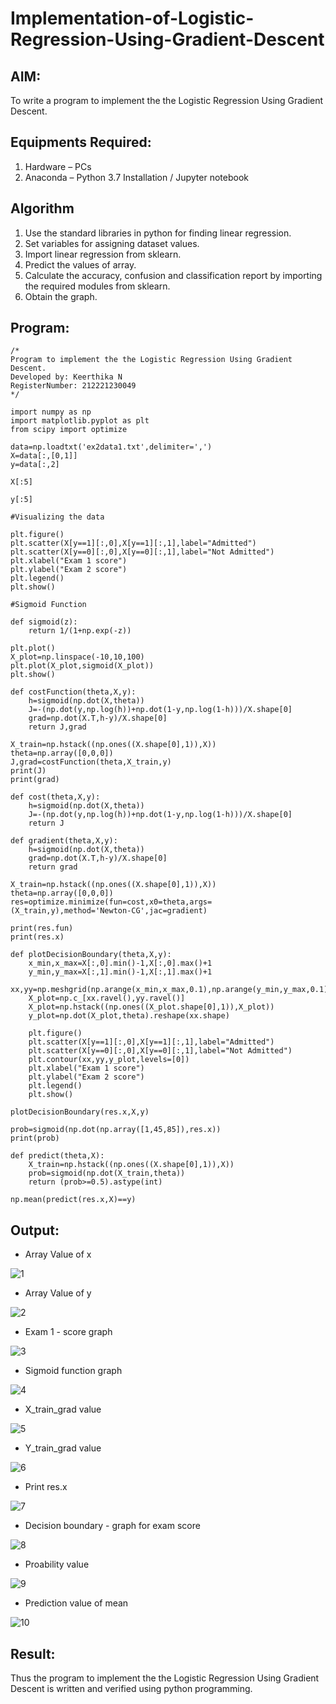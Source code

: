 # Implementation-of-Logistic-Regression-Using-Gradient-Descent

## AIM:
To write a program to implement the the Logistic Regression Using Gradient Descent.

## Equipments Required:
1. Hardware – PCs
2. Anaconda – Python 3.7 Installation / Jupyter notebook

## Algorithm
1. Use the standard libraries in python for finding linear regression.
2. Set variables for assigning dataset values.
3. Import linear regression from sklearn.
4. Predict the values of array.
5. Calculate the accuracy, confusion and classification report by importing the required modules from sklearn.
6. Obtain the graph.

## Program:
```
/*
Program to implement the the Logistic Regression Using Gradient Descent.
Developed by: Keerthika N
RegisterNumber: 212221230049
*/
```
```
import numpy as np
import matplotlib.pyplot as plt
from scipy import optimize

data=np.loadtxt('ex2data1.txt',delimiter=',')
X=data[:,[0,1]]
y=data[:,2]

X[:5]

y[:5]

#Visualizing the data

plt.figure()
plt.scatter(X[y==1][:,0],X[y==1][:,1],label="Admitted")
plt.scatter(X[y==0][:,0],X[y==0][:,1],label="Not Admitted")
plt.xlabel("Exam 1 score")
plt.ylabel("Exam 2 score")
plt.legend()
plt.show()

#Sigmoid Function

def sigmoid(z):
    return 1/(1+np.exp(-z))

plt.plot()
X_plot=np.linspace(-10,10,100)
plt.plot(X_plot,sigmoid(X_plot))
plt.show()

def costFunction(theta,X,y):
    h=sigmoid(np.dot(X,theta))
    J=-(np.dot(y,np.log(h))+np.dot(1-y,np.log(1-h)))/X.shape[0]
    grad=np.dot(X.T,h-y)/X.shape[0]
    return J,grad

X_train=np.hstack((np.ones((X.shape[0],1)),X))
theta=np.array([0,0,0])
J,grad=costFunction(theta,X_train,y)
print(J)
print(grad)

def cost(theta,X,y):
    h=sigmoid(np.dot(X,theta))
    J=-(np.dot(y,np.log(h))+np.dot(1-y,np.log(1-h)))/X.shape[0]
    return J

def gradient(theta,X,y):
    h=sigmoid(np.dot(X,theta))
    grad=np.dot(X.T,h-y)/X.shape[0]
    return grad

X_train=np.hstack((np.ones((X.shape[0],1)),X))
theta=np.array([0,0,0])
res=optimize.minimize(fun=cost,x0=theta,args=(X_train,y),method='Newton-CG',jac=gradient)

print(res.fun)
print(res.x)

def plotDecisionBoundary(theta,X,y):
    x_min,x_max=X[:,0].min()-1,X[:,0].max()+1
    y_min,y_max=X[:,1].min()-1,X[:,1].max()+1
    xx,yy=np.meshgrid(np.arange(x_min,x_max,0.1),np.arange(y_min,y_max,0.1))
    X_plot=np.c_[xx.ravel(),yy.ravel()]
    X_plot=np.hstack((np.ones((X_plot.shape[0],1)),X_plot))
    y_plot=np.dot(X_plot,theta).reshape(xx.shape)
    
    plt.figure()
    plt.scatter(X[y==1][:,0],X[y==1][:,1],label="Admitted")
    plt.scatter(X[y==0][:,0],X[y==0][:,1],label="Not Admitted")
    plt.contour(xx,yy,y_plot,levels=[0])
    plt.xlabel("Exam 1 score")
    plt.ylabel("Exam 2 score")
    plt.legend()
    plt.show()

plotDecisionBoundary(res.x,X,y)

prob=sigmoid(np.dot(np.array([1,45,85]),res.x))
print(prob)

def predict(theta,X):
    X_train=np.hstack((np.ones((X.shape[0],1)),X))
    prob=sigmoid(np.dot(X_train,theta))
    return (prob>=0.5).astype(int)

np.mean(predict(res.x,X)==y)
```
## Output:
* Array Value of x

![1](https://user-images.githubusercontent.com/93427089/233768988-79e4a0c2-ebce-45fa-9858-02d3f1e9d5f6.png)

* Array Value of y

![2](https://user-images.githubusercontent.com/93427089/233769144-5a1bf2e3-c7e6-4b59-8a20-e34066ba76da.png)

* Exam 1 - score graph

![3](https://user-images.githubusercontent.com/93427089/233769147-5aca62fc-ef5e-423c-8f71-a6cde08f435a.png)

* Sigmoid function graph

![4](https://user-images.githubusercontent.com/93427089/233769152-f5dd418a-16f9-4aef-a35b-576610c773ff.png)

* X_train_grad value

![5](https://user-images.githubusercontent.com/93427089/233769161-1c49d581-1a11-410e-bda3-892b7c09584f.png)

* Y_train_grad value

![6](https://user-images.githubusercontent.com/93427089/233769172-3f5a7ffe-1e0e-4e0b-93d8-1efd8f1af0fb.png)

* Print res.x

![7](https://user-images.githubusercontent.com/93427089/233769181-11cbf883-f7f5-4bc5-91a7-c4322553f757.png)

* Decision boundary - graph for exam score

![8](https://user-images.githubusercontent.com/93427089/233769187-679382c9-63e6-45ba-8585-a9ca43a03a0d.png)

* Proability value

![9](https://user-images.githubusercontent.com/93427089/233769204-25f71956-1c98-4fdd-986b-7176aa04806c.png)

* Prediction value of mean

![10](https://user-images.githubusercontent.com/93427089/233769214-ccebaa44-b705-426f-98e6-e233ba5b44b9.png)

## Result:
Thus the program to implement the the Logistic Regression Using Gradient Descent is written and verified using python programming.


